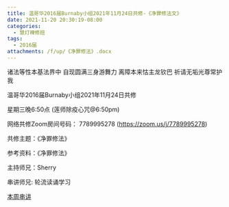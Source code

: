 ```yaml
---
title: 温哥华2016届Burnaby小组2021年11月24日共修-《净罪修法文》
date: 2021-11-20 20:30:19-08:00
categories:
  - 慧灯禅修班
tags:
  - 2016届
attachments: /f/up/《净罪修法》.docx
---
```

诸法等性本基法界中 自现圆满三身游舞力 离障本来怙主龙钦巴 祈请无垢光尊常护我

温哥华2016届Burnaby小组2021年11月24日共修 

星期三晚6:50点 (莲师除疫心咒@6:50pm)

网络共修Zoom房间号码： 7789995278 (<https://zoom.us/j/7789995278>)

共修主题：《净罪修法》

参考资料：《净罪修法》

主持师兄：Sherry

串讲师兄: 轮流读诵学习 

[本周串讲](http://huidengchanxiu.net/hdv/f/up/《净罪修法》.docx)